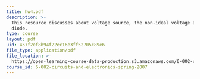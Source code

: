 ```yaml
---
title: hw4.pdf
description: >-
  This resource discusses about voltage source, the non-ideal voltage and Zener
  diode.
type: course
layout: pdf
uid: 457f2ef8b94f22ec16e3ff52705c89e6
file_type: application/pdf
file_location: >-
  https://open-learning-course-data-production.s3.amazonaws.com/6-002-circuits-and-electronics-spring-2007/457f2ef8b94f22ec16e3ff52705c89e6_hw4.pdf
course_id: 6-002-circuits-and-electronics-spring-2007
---
```

